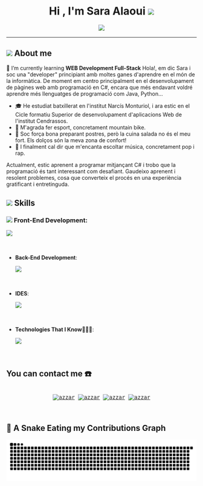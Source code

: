 <h1 align="center">Hi , I'm Sara Alaoui <img src="https://media.giphy.com/media/hvRJCLFzcasrR4ia7z/giphy.gif" width="35"></h1>
<p align="center">
  <a href="https://github.com/DenverCoder1/readme-typing-svg">
  <img src="https://readme-typing-svg.herokuapp.com?lines=👩‍💻+I'm+a+Web+Development+Student;🚀+Always+Building;📚+Always+Learning;✨+Always+learning+new+things&center=true&width=500&height=50">
</a>

</p>
<hr/>

## <picture><img src = "https://github.com/7oSkaaa/7oSkaaa/blob/main/Images/about_me.gif?raw=true" width = 50px></picture> About me
🌱 I’m currently learning **WEB Development Full-Stack**
Hola!, em dic Sara i soc una "developer" principiant amb moltes ganes d'aprendre en el món de la informàtica. 
De moment em centro principalment en el desenvolupament de pàgines web amb programació en C#, encara que més endavant voldré aprendre més llenguatges de programació com Java, Python...

- 🎓 He estudiat batxillerat en l'institut Narcís Monturiol, i ara estic en el Cicle formatiu Superior de desenvolupament d'aplicacions Web de l'institut Cendrassos.
- 🥇 M'agrada fer esport, concretament mountain bike.
- 🥈 Soc força bona preparant postres, però la cuina salada no és el meu fort. Els dolços són la meva zona de confort!
- 🥉 I finalment cal dir que m'encanta escoltar música, concretament pop i rap.

Actualment, estic aprenent a programar mitjançant C# i trobo que la programació és tant interessant com desafiant. Gaudeixo aprenent i resolent problemes, cosa que converteix el procés en una experiència gratificant i entretinguda.
<br>

## <img src="https://media2.giphy.com/media/QssGEmpkyEOhBCb7e1/giphy.gif?cid=ecf05e47a0n3gi1bfqntqmob8g9aid1oyj2wr3ds3mg700bl&rid=giphy.gif" width ="25"><b> Skills</b>

### <picture> <img src = "https://github.com/7oSkaaa/7oSkaaa/blob/main/Images/Front_End.gif?raw=true" width = 50px>  </picture> **Front-End Development**:
   <p align="left">
  <a href="https://skillicons.dev">
    <img src="https://skillicons.dev/icons?i=html,css,js"/>
  </a>
</p>
<br>

- **Back-End Development**:
   <p align="left">
  <a href="https://skillicons.dev">
    <img src="https://skillicons.dev/icons?i=cs,java"/>
  </a>
</p>
<br>

- **IDES**:
    <p align="left">
  <a href="https://skillicons.dev">
    <img src="https://skillicons.dev/icons?i=rider,vscode,eclipse"/>
  </a>
</p>

<br>

- **Technologies That I Know**👨🏻‍💻:
    <p align="left">
  <a href="https://skillicons.dev">
    <img src="https://skillicons.dev/icons?i=git,github,regex,md,bash,dotnet,mysql,stackoverflow,discord,ubuntu"/>
  </a>
</p>

<br>

## You can contact me ☎️

<div>
  <samp>
    <p align="center">
      <br/>
      <a href="" target="blank"><img align="center"
         src="https://img.shields.io/badge/linkedin-%231DA1F2.svg?style=for-the-badge&logo=linkedin&logoColor=white"
         alt="azzar" height="30"/></a>
      <a href="mailto:saraala7@gmail.com" target="blank"><img align="center"
         src="https://img.shields.io/badge/gmail-EA4335.svg?style=for-the-badge&logo=gmail&logoColor=white"
         alt="azzar" height="30"/></a>
      <a href="https://instagram.com/saramiss20_" target="blank"><img align="center"
         src="https://img.shields.io/badge/instagram-%23E4405F.svg?style=for-the-badge&logo=Instagram&logoColor=white"
         alt="azzar" height="30"/></a>
      <a href="https://wa.me/+34690878179" target="blank"><img align="center"
         src="https://img.shields.io/badge/whatsapp-4B7F1.svg?style=for-the-badge&logo=whatsapp&logoColor=white"
         alt="azzar" height="30"/></a>
      <br>
    </p>
  </samp>
</div>

<br>

## 🐍 A Snake Eating my Contributions Graph
	
<p align = "center">
	<img src = "https://github.com/7oSkaaa/7oSkaaa/blob/output/github-contribution-grid-snake.svg?" alt = "Snake Game"/>
</p>
